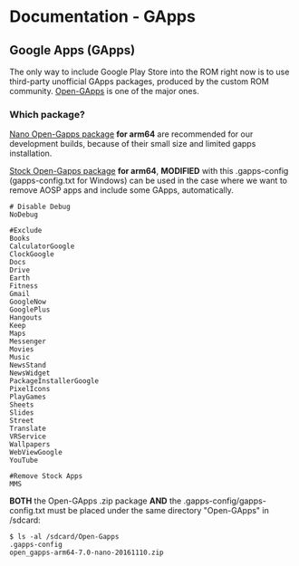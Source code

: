 # Documentation - GApps

## Google Apps (GApps)
The only way to include Google Play Store into the ROM right now is to use third-party unofficial GApps packages, produced by the custom ROM community. [Open-GApps](http://opengapps.org/) is one of the major ones.

### Which package?
[Nano Open-Gapps package](http://opengapps.org/) **for arm64** are recommended for our development builds, because of their small size and limited gapps installation.

[Stock Open-Gapps package](http://opengapps.org/) **for arm64**, **MODIFIED** with this .gapps-config (gapps-config.txt for Windows) can be used in the case where we want to remove AOSP apps and include some GApps, automatically.

```
# Disable Debug
NoDebug

#Exclude
Books
CalculatorGoogle
ClockGoogle
Docs
Drive
Earth
Fitness
Gmail
GoogleNow
GooglePlus
Hangouts
Keep
Maps
Messenger
Movies
Music
NewsStand
NewsWidget
PackageInstallerGoogle
PixelIcons
PlayGames
Sheets
Slides
Street
Translate
VRService
Wallpapers
WebViewGoogle
YouTube

#Remove Stock Apps
MMS
```

**BOTH** the Open-GApps .zip package **AND** the .gapps-config/gapps-config.txt must be placed under the same directory "Open-GApps" in /sdcard:

```
$ ls -al /sdcard/Open-Gapps
.gapps-config
open_gapps-arm64-7.0-nano-20161110.zip
```
